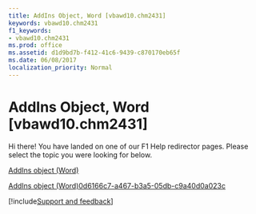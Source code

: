 ```yaml
---
title: AddIns Object, Word [vbawd10.chm2431]
keywords: vbawd10.chm2431
f1_keywords:
- vbawd10.chm2431
ms.prod: office
ms.assetid: d1d9bd7b-f412-41c6-9439-c870170eb65f
ms.date: 06/08/2017
localization_priority: Normal
---
```



# AddIns Object, Word [vbawd10.chm2431]

Hi there! You have landed on one of our F1 Help redirector pages. Please select the topic you were looking for below.

[AddIns object (Word)](http://msdn.microsoft.com/library/acf58e58-d3f6-23cf-677b-4780f7cbc24d%28Office.15%29.aspx)

[AddIns object (Word)0d6166c7-a467-b3a5-05db-c9a40d0a023c](http://msdn.microsoft.com/library/0d6166c7-a467-b3a5-05db-c9a40d0a023c%28Office.15%29.aspx)

[!include[Support and feedback](~/includes/feedback-boilerplate.md)]